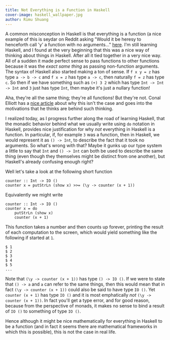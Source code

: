 ```yaml
---
title: Not Everything is a Function in Haskell
cover-image: haskell_wallpaper.jpg
author: Rimu Shuang
---
```


A common misconception in Haskell is that everything is a function (a nice
example of this is seydar on Reddit asking "Would it be heresy to henceforth
call 'y' a function with no arguments..."
[here](http://www.reddit.com/r/haskell/comments/cs3gw/so_im_eating_breakfast_this_morning_posting_about/ "Reddit"). 
I'm still learning Haskell, and I found at the very beginning that this was a
nice way of thinking about things in Haskell. After all it tied together in a
very nice way.  All of a sudden it made perfect sense to pass functions to other
functions because it was the _exact same thing_ as passing non-function
arguments. The syntax of Haskell also started making a ton of sense. If `f x y =
z` has type `a -> b -> c` and `f x = z` has type `a -> c`, then naturally `f =
z` has type `c`.  So then if we have something such as `(+) 3 2` which has type
`Int -> Int -> Int` and `3` just has type `Int`, then maybe it's just a nullary
function!

Aha, they're all the same thing; they're all functions!
But they're not.
Conal Elliott has a [nice
article](http://conal.net/blog/posts/everything-is-a-function-in-haskell "Conal
Elliott") about why this isn't the case and goes into the motivations that he
thinks are behind such thinking.

I realized today, as I progress further along the road of learning Haskell, that
the monadic behavior behind what we usually write using `do` notation in
Haskell, provides nice justification for why _not_ everything in Haskell is a
function. In particular, if, for example `3` was a function, then in Haskell, we
would represent it as `() -> Int`, to describe the fact that it took no
arguments. So what's wrong with that? Maybe it gunks up our type system a little
to say that `Int` and `() -> Int` can both be used to describe the same thing
(even though they themselves might be distinct from one another), but Haskell's
already confusing enough right?

Well let's take a look at the following short function

    counter :: Int -> IO ()
    counter x = putStrLn (show x) >>= (\y -> counter (x + 1))

Equivalently we might write

    counter :: Int -> IO ()
    counter x = do
        putStrLn (show x)
        counter (x + 1)

This function takes a number and then counts up forever, printing the result of
each computation to the screen, which would yield something like the following
if started at `1`.

    $ 1
    $ 2
    $ 3
    $ 4
    $ 5
    ...

Note that `(\y -> counter (x + 1))` has type `() -> IO ()`. If we were to state
that `() -> a` and `a` can refer to the same things, then this would mean that
in fact `(\y -> counter (x + 1))` could also be said to have type `IO ()`. Yet
`counter (x + 1)` has type `IO ()` and it is most emphatically _not_ `(\y ->
counter (x + 1))`. In fact you'll get a type error, and for good reason, because
from the perspective of monads, it makes no sense to bind a result of `IO ()` to
something of type `IO ()`.

Hence although it might be nice mathematically for everything in Haskell to be a
function (and in fact it seems there are mathematical frameworks in which this
is possible), this is not the case in real life.
